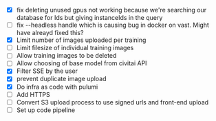 -   [x] fix deleting unused gpus not working because we're searching our database for Ids but giving instanceIds in the query
-   [ ] fix --headless handle which is causing bug in docker on vast. Might have alreayd fixed this?
-   [x] Limit number of images uploaded per training
-   [ ] Limit filesize of individual training images
-   [ ] Allow training images to be deleted
-   [ ] Allow choosing of base model from civitai API
-   [x] Filter SSE by the user
-   [x] prevent duplicate image upload
-   [x] Do infra as code with pulumi
-   [ ] Add HTTPS
-   [ ] Convert S3 upload process to use signed urls and front-end upload
-   [ ] Set up code pipeline
